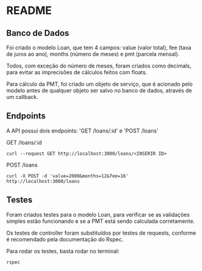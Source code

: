 # README

## Banco de Dados

Foi criado o modelo Loan, que tem 4 campos: value (valor total), fee (taxa de juros ao ano), months (número de meses) e pmt (parcela mensal).

Todos, com exceção do número de meses, foram criados como decimals, para evitar as imprecisões de cálculos feitos com floats.

Para cálculo da PMT, foi criado um objeto de serviço, que é acionado pelo modelo antes de qualquer objeto ser salvo no banco de dados, através de um callback.

## Endpoints

A API possui dois endpoints: 'GET /loans/:id' e 'POST /loans'

GET /loans/:id

```
curl --request GET http://localhost:3000/loans/<INSERIR ID>
```

POST /loans

```
curl -X POST -d 'value=2000&months=12&fee=16' http://localhost:3000/loans
```

## Testes

Foram criados testes para o modelo Loan, para verificar se as validações simples estão funcionando e se a PMT está sendo calculada corretamente.

Os testes de controller foram substituídos por testes de requests, conforme é recomendado pela documentação do Rspec.

Para rodar os testes, basta rodar no terminal:

```
rspec
```
